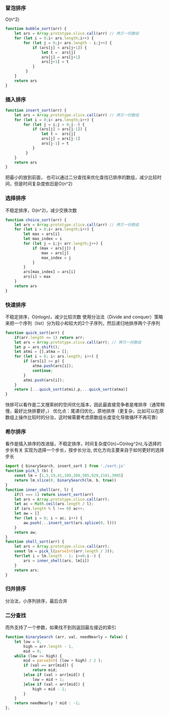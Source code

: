 ### 冒泡排序
O(n^2)
```js
function bubble_sort(arr) {
    let ars = Array.prototype.slice.call(arr) // 拷贝一份数组
    for (let i = 0;i< ars.length;i++) {
        for (let j = 0;j< ars.length - i;j++) {
            if (ars[j] < ars[j+1]) {
                let t =  ars[j]
                ars[j] = ars[j+1]
                ars[j+1] = t
            }
         }
    }
    return ars
}
```
### 插入排序
```js
function insert_sort(arr) {
    let ars = Array.prototype.slice.call(arr) // 拷贝一份数组
    for (let i = 0;i< ars.length;i++) {
        for (let j = i;j > 0;j--) {
            if (ars[j] < ars[j-1]) {
                let t =  ars[j]
                ars[j] = ars[j-1]
                ars[j-1] = t
            }
         }
    }
    return ars
}
```
把最小的放到前面，
也可以通过二分查找来优化查找已排序的数组，减少比较时间，但是时间复杂度依旧是O(n^2)
### 选择排序
不稳定排序，O(n^2)，减少交换次数
```js
function choice_sort(arr) {
    let ars = Array.prototype.slice.call(arr) // 拷贝一份数组
    for (let i = 0;i< ars.length;i++) {
        let max = ars[i]
        let max_index = i
        for (let j = i;j< arr.length;j++) {
            if (max < ars[j]) {
                max = ars[j]
                max_index = j
            }
        }
        ars[max_index] = ars[i]
        ars[i] = max
    }
    return ars
}
```
### 快速排序
不稳定排序，O(nlogn)，减少比较次数
使用分治法（Divide and conquer）策略来把一个序列（list）分为较小和较大的2个子序列，然后递归地排序两个子序列
```js
function quick_sort(arr) {
    if(arr.length <= 1) return arr;
    let ars = Array.prototype.slice.call(arr); // 拷贝一份数组
    let p = ars.shift();
    let atmi = [],atma = [];
    for (let i = 0; i< ars.length; i++) {
        if (ars[i] >= p) {
            atma.push(ars[i]);
            continue;
        }
        atmi.push(ars[i]);
    }
    return [...quick_sort(atmi),p,...quick_sort(atma)]
}
```
快排可以看作是二叉搜索树的空间优化版本，因此最直接竞争者是堆排序（通常稍慢，最好比快排要好，）
优化点：尾递归优化，原地排序（更复杂，比如可以在原数组上操作比较时的分治，这时候需要考虑原数组长度变化导致循环不再可靠）

### 希尔排序
看作是插入排序的改进版，不稳定排序，时间复杂度O(n)~O(nlog^2n),与选择的步长有关
实现为选择一个步长，按步长分治, 优化方向主要来自于如何更好的选择步长
```js
import { binarySearch, insert_sort } from './sort.js'
function pick_l (b) {
    const lm = [1,5,19,41,109,209,505,929,2161,3905]
    return lm.slice(0, binarySearch(lm, b, true))
}
function inner_shell(arr, l) {
    if(l === 1) return insert_sort(arr)
    let ars = Array.prototype.slice.call(arr);
    let ac = Math.ceil(ars.length / l);
    if (ars.length % l !== 0) ac++;
    let aw = []
    for (let i = 0; i < ac; i++) {
        aw.push(...insert_sort(ars.splice(0, l)))
    }
    return aw;
}
function shell_sort(arr) {
    let ars = Array.prototype.slice.call(arr);
    const lm = pick_l(parseInt(arr.length / 3));
    for(let i = lm.length - 1; i>=0;i--) {
        ars = inner_shell(ars, lm[i])
    }
    return ars;
}

```
### 归并排序

分治法，小序列排序，最后合并

### 二分查找
而外支持了一个参数，如果找不到则返回最左接近的索引
```js
function binarySearch (arr, val, needNearly = false) {
    let low = 0,
        high = arr.length - 1,
        mid = 0;
    while (low <= high) {
        mid = parseInt( (low + high) / 2 );
        if (val == arr[mid]) {
            return mid;
        }else if (val > arr[mid]) {
            low = mid + 1;
        }else if (val < arr[mid]) {
            high = mid - 1;
        }
    }
    return needNearly ? mid : -1;
};
```